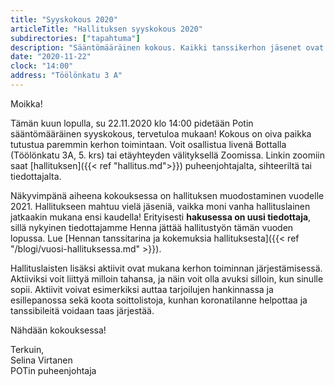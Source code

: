 ```yaml
---
title: "Syyskokous 2020"
articleTitle: "Hallituksen syyskokous 2020"
subdirectories: ["tapahtuma"]
description: "Sääntömääräinen kokous. Kaikki tanssikerhon jäsenet ovat tervetulleita. Kokouksessa valitaan ensi vuoden hallitus."
date: "2020-11-22"
clock: "14:00"
address: "Töölönkatu 3 A"
---
```


Moikka!

Tämän kuun lopulla, su 22.11.2020 klo 14:00 pidetään Potin sääntömääräinen syyskokous, tervetuloa mukaan! Kokous on oiva paikka tutustua paremmin kerhon toimintaan. Voit osallistua livenä Bottalla (Töölönkatu 3A, 5. krs) tai etäyhteyden välityksellä Zoomissa. Linkin zoomiin saat [hallituksen]({{< ref "hallitus.md">}}) puheenjohtajalta, sihteeriltä tai tiedottajalta.

Näkyvimpänä aiheena kokouksessa on hallituksen muodostaminen vuodelle 2021. Hallitukseen mahtuu vielä jäseniä, vaikka moni vanha hallituslainen jatkaakin mukana ensi kaudella! Erityisesti **hakusessa on uusi tiedottaja**, sillä nykyinen tiedottajamme Henna jättää hallitustyön tämän vuoden lopussa. Lue [Hennan tanssitarina ja kokemuksia hallituksesta]({{< ref "/blogi/vuosi-hallituksessa.md" >}}).

Hallituslaisten lisäksi aktiivit ovat mukana kerhon toiminnan järjestämisessä. Aktiiviksi voit liittyä milloin tahansa, ja näin voit olla avuksi silloin, kun sinulle sopii. Aktiivit voivat esimerkiksi auttaa tarjoilujen hankinnassa ja esillepanossa sekä koota soittolistoja, kunhan koronatilanne helpottaa ja tanssibileitä voidaan taas järjestää. 

Nähdään kokouksessa!

Terkuin,  
Selina Virtanen  
POTin puheenjohtaja  

